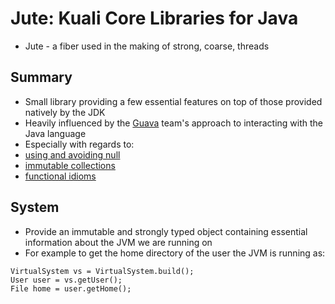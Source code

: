 Jute: Kuali Core Libraries for Java
=====================================

* Jute - a fiber used in the making of strong, coarse, threads

Summary
-------

* Small library providing a few essential features on top of those provided natively by the JDK
* Heavily influenced by the [Guava](https://github.com/google/guava) team's approach to interacting with the Java language 
* Especially with regards to:
 * [using and avoiding null](https://code.google.com/p/guava-libraries/wiki/UsingAndAvoidingNullExplained)
 * [immutable collections](https://code.google.com/p/guava-libraries/wiki/ImmutableCollectionsExplained)
 * [functional idioms](https://code.google.com/p/guava-libraries/wiki/FunctionalExplained)

System
-------
* Provide an immutable and strongly typed object containing essential information about the JVM we are running on
* For example to get the home directory of the user the JVM is running as:
```
VirtualSystem vs = VirtualSystem.build();
User user = vs.getUser();
File home = user.getHome();
```



